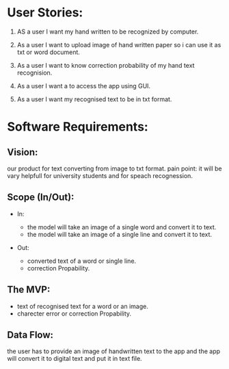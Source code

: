 # User Stories:
 
 1. AS a user I want my hand written to be recognized by computer.

 2. As a user I  want to upload image of hand written paper so i can use it as txt or word document.

 3. As a user I  want to know correction probability of my hand text recognision.

 4. As a user I  want a to access the app using GUI.

5. As a user I want my recognised text to be in txt format.

# Software Requirements:
 
## Vision:
  our product for text converting from image to txt format.
  pain point: it will be vary helpfull for university students and for speach recognession.
   
## Scope (In/Out):
- In:
    - the model will take an image of a single word and convert it to text.
    - the model will take an image of a single line and convert it to text.

- Out:

    - converted text of a word or single line.
    - correction Propability.

## The MVP:
- text of recognised text for a word or an image.
- charecter error or correction Propability.

## Data Flow:
 the user has to provide an image of handwritten text to the app and the app will convert it to digital text 
 and put it in text file.




